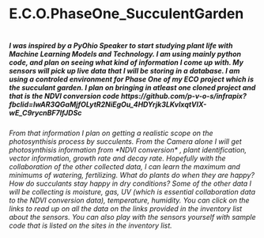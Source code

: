 # E.C.O.PhaseOne_SucculentGarden<h1>

  <h5> I was inspired by a PyOhio Speaker to start studying plant life with Machine
  Learning Models and Technology. I am using mainly python code, and plan on seeing what 
   kind of information I come up with. My sensors will pick up live data that I will be storing
   in a database. I am using a controled environment for Phase One of my ECO project which is 
  the succulant garden. I plan on bringing in atleast one cloned project and that is the NDVI conversion 
  code https://github.com/p-v-o-s/infrapix?fbclid=IwAR3QGaMjfOLytR2NiEgOu_4HDYrjk3LKvlxqtVIX-wE_C9rycnBF7lfJDSc <h5>
  
<h6> From that information I plan on getting a realistic scope on the photosynthisis process by succulents. From the Camera alone
  I will get photosynthisis information from *NDVI conversion* , plant identification, vector information, growth rate and decay rate. Hopefully with the collaboration of the other collected data, I can learn the maximum and minimums of watering, fertilizing. What do plants do when they are happy? How do succulants stay happy in dry conditions? Some of the other data I will be collecting is moisture, gas, UV (which is essential collaboration data to the NDVI conversion data), temperature, humidity. You can click on the links to read up on all the data on the links provided in the inventory list about the sensors. You can also play with the sensors yourself with sample code that is listed on the sites in the inventory list. <h6>
  
